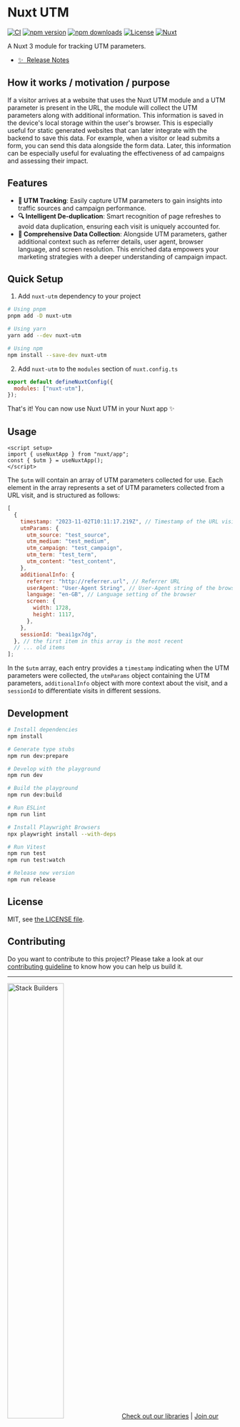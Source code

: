 # Nuxt UTM

[![CI](https://github.com/stackbuilders/nuxt-utm/actions/workflows/main.yml/badge.svg)](https://github.com/stackbuilders/nuxt-utm/actions/workflows/main.yml)
[![npm version][npm-version-src]][npm-version-href]
[![npm downloads][npm-downloads-src]][npm-downloads-href]
[![License][license-src]][license-href]
[![Nuxt][nuxt-src]][nuxt-href]

A Nuxt 3 module for tracking UTM parameters.

- [✨ &nbsp;Release Notes](/CHANGELOG.md)
  <!-- - [🏀 Online playground](https://stackblitz.com/github/stackbuilders/nuxt-utm?file=playground%2Fapp.vue) -->
  <!-- - [📖 &nbsp;Documentation](https://example.com) -->

## How it works / motivation / purpose

If a visitor arrives at a website that uses the Nuxt UTM module and a UTM parameter is present in the URL, the module will collect the UTM parameters along with additional information. This information is saved in the device's local storage within the user's browser. This is especially useful for static generated websites that can later integrate with the backend to save this data. For example, when a visitor or lead submits a form, you can send this data alongside the form data. Later, this information can be especially useful for evaluating the effectiveness of ad campaigns and assessing their impact.

## Features

- **📍 UTM Tracking**: Easily capture UTM parameters to gain insights into traffic sources and campaign performance.
- **🔍 Intelligent De-duplication**: Smart recognition of page refreshes to avoid data duplication, ensuring each visit is uniquely accounted for.
- **🔗 Comprehensive Data Collection**: Alongside UTM parameters, gather additional context such as referrer details, user agent, browser language, and screen resolution. This enriched data empowers your marketing strategies with a deeper understanding of campaign impact.

## Quick Setup

1. Add `nuxt-utm` dependency to your project

```bash
# Using pnpm
pnpm add -D nuxt-utm

# Using yarn
yarn add --dev nuxt-utm

# Using npm
npm install --save-dev nuxt-utm
```

2. Add `nuxt-utm` to the `modules` section of `nuxt.config.ts`

```js
export default defineNuxtConfig({
  modules: ["nuxt-utm"],
});
```

That's it! You can now use Nuxt UTM in your Nuxt app ✨

## Usage

```vue
<script setup>
import { useNuxtApp } from "nuxt/app";
const { $utm } = useNuxtApp();
</script>
```

The `$utm` will contain an array of UTM parameters collected for use. Each element in the array represents a set of UTM parameters collected from a URL visit, and is structured as follows:

```js
[
  {
    timestamp: "2023-11-02T10:11:17.219Z", // Timestamp of the URL visit
    utmParams: {
      utm_source: "test_source",
      utm_medium: "test_medium",
      utm_campaign: "test_campaign",
      utm_term: "test_term",
      utm_content: "test_content",
    },
    additionalInfo: {
      referrer: "http://referrer.url", // Referrer URL
      userAgent: "User-Agent String", // User-Agent string of the browser
      language: "en-GB", // Language setting of the browser
      screen: {
        width: 1728,
        height: 1117,
      },
    },
    sessionId: "beai1gx7dg",
  }, // the first item in this array is the most recent
  // ... old items
];
```

In the `$utm` array, each entry provides a `timestamp` indicating when the UTM parameters were collected, the `utmParams` object containing the UTM parameters, `additionalInfo` object with more context about the visit, and a `sessionId` to differentiate visits in different sessions.

## Development

```bash
# Install dependencies
npm install

# Generate type stubs
npm run dev:prepare

# Develop with the playground
npm run dev

# Build the playground
npm run dev:build

# Run ESLint
npm run lint

# Install Playwright Browsers
npx playwright install --with-deps

# Run Vitest
npm run test
npm run test:watch

# Release new version
npm run release
```

## License

<!-- NOTE: If you need a different type of licence, please check with the OSS team before changing it -->

MIT, see [the LICENSE file](LICENSE).

## Contributing

Do you want to contribute to this project? Please take a look at our [contributing guideline](/docs/CONTRIBUTING.md) to know how you can help us build it.

<!-- Badges -->

[npm-version-src]: https://img.shields.io/npm/v/nuxt-utm/latest.svg?style=flat&colorA=18181B&colorB=28CF8D
[npm-version-href]: https://npmjs.com/package/nuxt-utm
[npm-downloads-src]: https://img.shields.io/npm/dm/nuxt-utm.svg?style=flat&colorA=18181B&colorB=28CF8D
[npm-downloads-href]: https://npmjs.com/package/nuxt-utm
[license-src]: https://img.shields.io/npm/l/nuxt-utm.svg?style=flat&colorA=18181B&colorB=28CF8D
[license-href]: https://npmjs.com/package/nuxt-utm
[nuxt-src]: https://img.shields.io/badge/Nuxt-18181B?logo=nuxt.js
[nuxt-href]: https://nuxt.com

---

<img src="https://www.stackbuilders.com/media/images/Sb-supports.original.png" alt="Stack Builders" width="50%"></img>
[Check out our libraries](https://github.com/stackbuilders/) | [Join our team](https://www.stackbuilders.com/join-us/)
